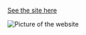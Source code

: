 [See the site here](http://alureon.net:8080/record)

![Picture of the website](https://github.com/proxa/RecordPrice/blob/master/recordprice.PNG "What it looks like")
